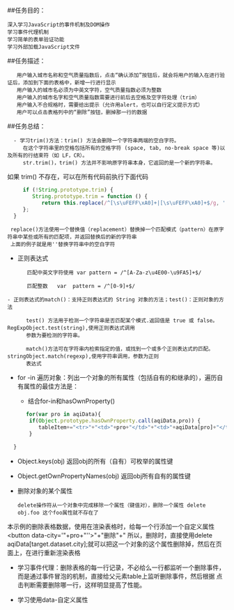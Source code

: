 ##任务目的：

    深入学习JavaScript的事件机制及DOM操作
    学习事件代理机制
    学习简单的表单验证功能
    学习外部加载JavaScript文件
    
##任务描述：

       用户输入城市名称和空气质量指数后，点击“确认添加”按钮后，就会将用户的输入在进行验证后，添加到下面的表格中，新增一行进行显示
       用户输入的城市名必须为中英文字符，空气质量指数必须为整数
       用户输入的城市名字和空气质量指数需要进行前后去空格及空字符处理（trim）
       用户输入不合规格时，需要给出提示（允许用alert，也可以自行定义提示方式）
       用户可以点击表格列中的“删除”按钮，删掉那一行的数据
       
       
##任务总结：

      - 学习trim()方法：trim() 方法会删除一个字符串两端的空白字符。
         在这个字符串里的空格包括所有的空格字符 (space, tab, no-break space 等)以及所有的行结束符（如 LF，CR）。
         str.trim()，trim() 方法并不影响原字符串本身，它返回的是一个新的字符串。
         
 如果 trim() 不存在，可以在所有代码前执行下面代码
         
  ```javascript
       if (!String.prototype.trim) {
          String.prototype.trim = function () {
             return this.replace(/^[\s\uFEFF\xA0]+|[\s\uFEFF\xA0]+$/g, '');
       };
    }
 ```
     replace()方法使用一个替换值（replacement）替换掉一个匹配模式（pattern）在原字符串中某些或所有的匹配项，并返回替换后的新的字符串
     上面的例子就是用''替换字符串中的空白字符
     
   - 正则表达式
   
            匹配中英文字符使用 var pattern = /^[A-Za-z\u4E00-\u9FA5]+$/
            
            匹配整数   var  pattern = /^[0-9]+$/
            
    - 正则表达式的match()：支持正则表达式的 String 对象的方法；test()：正则对象的方法
   
          test() 方法用于检测一个字符串是否匹配某个模式.返回值是 true 或 false。RegExpObject.test(string),使用正则表达式调用
          参数为要检测的字符串。
          
          match()方法可在字符串内检索指定的值，或找到一个或多个正则表达式的匹配。stringObject.match(regexp),使用字符串调用，参数为正则
          表达式
          
- for -in 遍历对象：列出一个对象的所有属性（包括自有的和继承的），遍历自有属性的最佳方法是：
  
    - 结合for-in和hasOwnProperty()
      
 ```javascript
       for(var pro in aqiData){
        if(Object.prototype.hasOwnProperty.call(aqiData,pro)) {
           tableItem+="<tr>"+"<td>"+pro+"</td>"+"<td>"+aqiData[pro]+"</td>"+"<td>"+"<button data-city='"+pro+"''>"+"删除"+"</button>"+"</td>";
        }
   	  
   }
```
  - Object.keys(obj) 返回obj的所有（自有）可枚举的属性键
  - Object.getOwnPropertyNames(obj) 返回obj所有自有的属性键
  
  - 删除对象的某个属性 
  
        delete操作符从一个对象中完成移除一个属性（键值对），删除一个属性 delete obj.foo 这个foo属性就不存在了
        
  本示例的删除表格数据，使用在渲染表格时，给每一个行添加一个自定义属性<button data-city='"+pro+"''>"+"删除"+"</button>
  所以，删除时，直接使用delete aqiData[target.dataset.city];就可以把这一个对象的这个属性删除掉，然后在页面上，在进行重新渲染表格
        
        
- 学习事件代理：删除表格的每一行记录，不必给么一行都监听一个删除事件，而是通过事件冒泡的机制，直接给父元素table上监听删除事件，然后根据
  点击判断需要删除哪一行，这样明显提高了性能。
  
- 学习使用data-自定义属性
